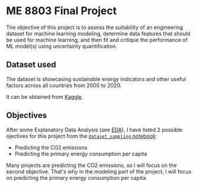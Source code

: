 # ME 8803 Final Project

The objective of this project is to assess the suitability of an engineering dataset for machine learning modeling, determine data features that should be used for machine learning, and then fit and critique the performance of ML model(s) using uncertainty quantification.

## Dataset used

The dataset is showcasing sustainable energy indicators and other useful factors across all countries from 2000 to 2020.

It can be obtained from [Kaggle](https://www.kaggle.com/datasets/anshtanwar/global-data-on-sustainable-energy/data).

## Objectives

After some Explanatory Data Analysis (see [EDA](./EDA/)), I have listed 2 possible ojectives for this project from the [`dataset_sampling` notebook](/EDA/dataset_sampling.ipynb):

- Predicting the CO2 emissions
- Predicting the primary energy consumption per capita

Many projects are predicting the CO2 emissions, so I will focus on the second objective. That's why in the modeling part of the project, I will focus on predicting the primary energy consumption per capita.
